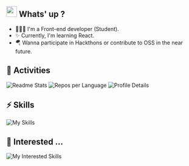 ## <img src="https://media.giphy.com/media/hvRJCLFzcasrR4ia7z/giphy.gif" width="28"> Whats' up ?

- 🧑🏻‍💻 I'm a Front-end developer (Student).
- ✨ Currently, I'm learning React.
- 🪂 Wanna participate in Hackthons or contribute to OSS in the near future.

## 🔭 Activities
![Readme Stats](https://github-readme-stats.vercel.app/api?username=rintarotajima&theme=transparent&show_icons=ture&hide_border=true)
![Repos per Language](https://github-profile-summary-cards.vercel.app/api/cards/repos-per-language?username=rintarotajima&theme=transparent)
![Profile Details](https://github-profile-summary-cards.vercel.app/api/cards/profile-details?username=rintarotajima&theme=transparent)


## ⚡ Skills
![My Skills](https://skillicons.dev/icons?i=react,nextjs,ts,js,html,css)

## 🤔 Interested ...
![My Interested Skills](https://skillicons.dev/icons?&i=rust,kotlin)





<!--
This repository is a ✨ _special_ ✨ repository because its `README.md` (this file) appears on your GitHub profile.

Here are some ideas to get you started:

- 🔭 I’m currently working on ...- 🔭 現在取り組んでいる...
- 🌱 I’m currently learning ...
- 👯 I’m looking to collaborate on ...
- 🤔 I’m looking for help with ...- 🤔 助けを求めています...
- 💬 Ask me about ...
- 📫 How to reach me: ...- 📫 私に連絡する方法:...
- 😄 Pronouns: ...
- ⚡ Fun fact: ...
-->

